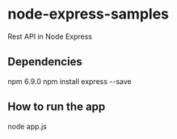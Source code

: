 # node-express-samples
Rest API in Node Express

Dependencies 
------------
npm 6.9.0
npm install express --save

How to run the app
------------------
node app.js
